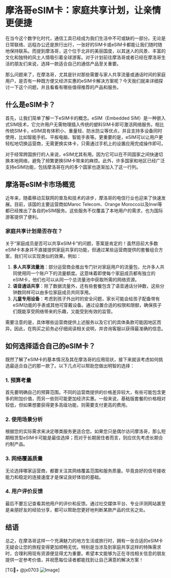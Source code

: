 # 摩洛哥eSIM卡：家庭共享计划，让亲情更便捷

在当今这个数字化时代，通信工具已经成为我们生活中不可或缺的一部分。无论是日常联络、远程办公还是旅行出行，一张好的SIM卡或eSIM卡都能让我们随时随地保持联系。而提到摩洛哥，这个位于北非的美丽国度，以其迷人的风景、丰富的文化和独特的风土人情吸引着全球游客。对于计划前往摩洛哥或者已经在摩洛哥生活的朋友们来说，选择一款适合自己的通信产品至关重要。

那么问题来了，在摩洛哥，尤其是针对那些需要与家人共享流量或通话时间的家庭用户，是否有一种既方便又经济实惠的eSIM卡解决方案呢？今天我们就来详细探讨一下这个问题，并且看看有哪些值得推荐的产品和服务。

## 什么是eSIM卡？

首先，让我们简单了解一下eSIM卡的概念。eSIM（Embedded SIM）是一种嵌入式SIM技术，它允许用户无需物理插入传统的塑料SIM卡即可激活网络服务。相比传统SIM卡，eSIM具有体积小、重量轻、防水防尘等优点，并且支持多设备同时使用，比如智能手机、平板电脑、智能手表等。更重要的是，eSIM可以让用户更轻松地切换运营商，无需更换实体卡，只需通过手机上的设置应用完成操作即可。

对于经常跨国旅行的人来说，eSIM尤其有用。因为它可以在不同国家之间快速切换本地网络，避免了频繁更换SIM卡带来的麻烦。此外，许多国家和地区已经广泛支持eSIM功能，包括摩洛哥在内的多个国家也逐渐加入了这一行列。

## 摩洛哥eSIM卡市场概览

近年来，随着移动互联网的普及和技术的进步，摩洛哥的电信行业也迎来了快速发展。目前，该国的主要运营商如Maroc Telecom、Orange Morocco以及Inwi等都已经推出了各自的eSIM服务。这些服务不仅覆盖了本地用户的需求，也为国际游客提供了便利。

### 家庭共享计划是否存在？

关于“家庭成员是否可以共享eSIM卡”的问题，答案是肯定的！虽然目前大多数eSIM卡本身并不直接提供家庭共享的功能，但通过某些运营商提供的套餐组合方案，我们可以实现类似的效果。例如：

1. **多人共享流量池**：部分运营商会推出专门针对家庭用户的流量包，允许多人共同使用同一个账户下的流量额度。这意味着即使每个家庭成员都有独立的eSIM卡，他们也可以从同一个总流量池中获取所需的网络资源。
2. **语音通话共享**：除了数据流量外，还有些套餐包含了语音通话分钟数，这些分钟数同样可以由多位家庭成员共同享用。
3. **儿童专用设备**：考虑到孩子外出时的安全问题，家长可能会给孩子配备带有eSIM功能的手表或其他可穿戴设备。通过设置合适的权限和限额，确保孩子们既能享受网络带来的乐趣，又能受到有效的监管。

需要注意的是，具体哪些运营商提供上述服务以及它们的具体条款可能因地区而异。因此，在购买之前务必仔细阅读相关说明，并咨询客服以获得最准确的信息。

## 如何选择适合自己的eSIM卡？

既然了解了eSIM卡的基本情况及其在摩洛哥的应用现状，接下来就该考虑如何挑选最适合自己的那一款了。以下几点可以帮助您做出明智的选择：

### 1. 预算考量
首先要明确自己的预算范围。不同的运营商提供的价格差异较大，有些可能包含更多的附加价值，而另一些则可能更加经济实惠。一般来说，基础版套餐的价格相对较低，但如果想要获得更多高级功能，则需要支付更高的费用。

### 2. 使用场景分析
根据您的实际需求来决定哪类服务更适合您。如果您只是偶尔访问摩洛哥，那么短期租赁型eSIM卡可能是最佳选择；而对于长期居住者而言，则应优先考虑长期合约制产品。

### 3. 网络覆盖质量
无论选择哪家运营商，都要关注其网络覆盖范围和服务质量。毕竟良好的信号接收能力和稳定的连接速度才是保证良好体验的基础。

### 4. 用户评价反馈
最后不要忘记查看其他用户的评价和反馈。通过社交媒体平台、专业评测网站甚至是亲朋好友的经验分享，都可以帮助您更好地判断某款产品的优劣之处。

## 结语

总之，在摩洛哥这样一个充满魅力的地方生活或旅行时，拥有一张合适的eSIM卡无疑会让您的旅程变得更加顺畅无忧。特别是当涉及到家庭共享这样的特殊需求时，合理利用现有资源便显得尤为重要。希望本文能够为正在寻找相关信息的朋友提供一定参考价值，并祝愿每位读者都能找到让自己满意的解决方案！

[TG💪+ @jx0703 ![Image](https://github.com/user-attachments/assets/dbca1d08-cadb-493c-b0ec-ad6f7a83f270)]